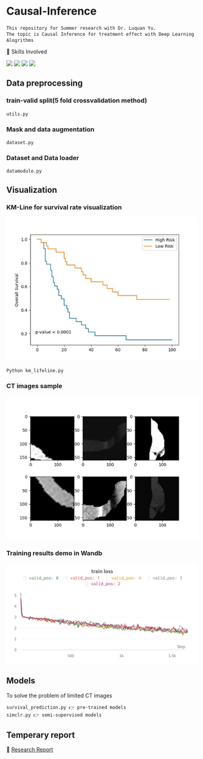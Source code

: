 # Causal-Inference
```
This repository for Summer research with Dr. Luquan Yu.   
The topic is Causal Inference for treatment effect with Deep Learning Alogrithms
```
🔧 Skills Involved  

![](https://img.shields.io/badge/OS-Linux-informational?style=flat&logo=linux&logoColor=white&color=2bbc8a)
![](https://img.shields.io/badge/Code-Python-informational?style=flat&logo=python&logoColor=white&color=2bbc8a)
![](https://img.shields.io/badge/Packages-Pytorch-informational?style=flat&logo=docker&logoColor=white&color=2bbc8a)
![](https://img.shields.io/badge/Packages-Numpy-informational?style=flat&logo=kubernetes&logoColor=white&color=2bbc8a)

## Data preprocessing

### train-valid split(5 fold crossvalidation method)
```
utils.py
```
### Mask and data augmentation
```
dataset.py
```
### Dataset and Data loader
```
datamodule.py
```

## Visualization 

### KM-Line for survival rate visualization
![High Score Group](https://github.com/xjc1022-soda/Causal-Inference/blob/main/km.jpg)
```
Python km_lifeline.py
```

### CT images sample
![CT](https://github.com/xjc1022-soda/Causal-Inference/blob/main/simclr.jpg)

### Training results demo in Wandb
![Train](https://github.com/xjc1022-soda/Causal-Inference/blob/main/train_loss.png)  

## Models 
To solve the problem of limited CT images
```
survival_prediction.py 👉 pre-trained models   
simclr.py 👉 semi-supervised models
```

## Temperary report
👀 [Research Report](https://github.com/xjc1022-soda/xjc1022-soda/blob/main/summer_research_proposal.pdf)  
